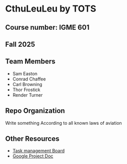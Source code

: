 # **CthuLeuLeu** by TOTS
## Course number: IGME 601
## Fall 2025

## Team Members
- Sam Easton
- Conrad Chaffee
- Carl Browning
- Thor Frostick
- Render Turner

## Repo Organization
Write something
According to all known laws of aviation

## Other Resources
- [Task management Board](https://igme-601-tots.atlassian.net/jira/software/projects/SCRUM/boards/1)
- [Google Project Doc](https://docs.google.com/document/d/1Qaj0X636ghlxQ_Nc5b8T3fti_ouPssTbR4UeZjSZS4M/edit?tab=t.0)
